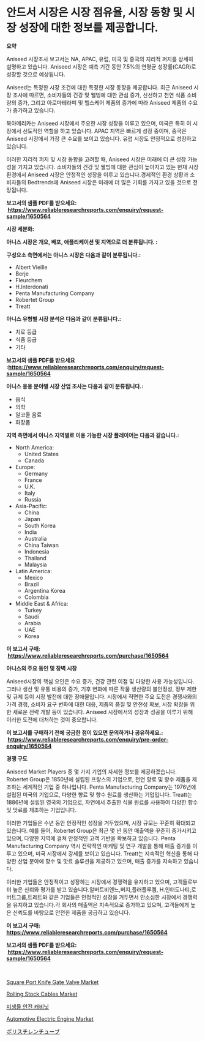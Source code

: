 <p><h1>안드서 시장은 시장 점유율, 시장 동향 및 시장 성장에 대한 정보를 제공합니다.</h1></p><p><strong>요약</strong></p>
<p><p>Aniseed 시장조사 보고서는 NA, APAC, 유럽, 미국 및 중국의 지리적 퍼지를 상세히 설명하고 있습니다. Aniseed 시장은 예측 기간 동안 7.5%의 연평균 성장률(CAGR)로 성장할 것으로 예상됩니다.</p><p>Aniseed는 특정한 시장 조건에 대한 특정한 시장 동향을 제공합니다. 최근 Aniseed 시장 조사에 따르면, 소비자들의 건강 및 웰빙에 대한 관심 증가, 신선하고 천연 식품 소비량의 증가, 그리고 아로마테라피 및 헬스케어 제품의 증가에 따라 Aniseed 제품의 수요가 증가하고 있습니다.</p><p>북아메리카는 Aniseed 시장에서 주요한 시장 성장을 이루고 있으며, 미국은 특히 이 시장에서 선도적인 역할을 하고 있습니다. APAC 지역은 빠르게 성장 중이며, 중국은 Aniseed 시장에서 가장 큰 수요를 보이고 있습니다. 유럽 시장도 안정적으로 성장하고 있습니다.</p><p>이러한 지리적 퍼지 및 시장 동향을 고려할 때, Aniseed 시장은 미래에 더 큰 성장 가능성을 가지고 있습니다. 소비자들의 건강 및 웰빙에 대한 관심이 높아지고 있는 현재 시장 환경에서 Aniseed 시장은 안정적인 성장을 이루고 있습니다.경제적인 환경 상황과 소비자들의 Bedtrends에 Aniseed 시장은 미래에 더 많은 기회를 가지고 있을 것으로 전망됩니다.</p></p>
<p><strong>보고서의 샘플 PDF를 받으세요: &nbsp;<a href="https://www.reliableresearchreports.com/enquiry/request-sample/1650564">https://www.reliableresearchreports.com/enquiry/request-sample/1650564</a></strong></p>
<p><strong>시장 세분화:</strong></p>
<p><strong> 아니스 시장은 개요, 배포, 애플리케이션 및 지역으로 더 분류됩니다. :</strong></p>
<p><strong>구성요소 측면에서는 아니스 시장은 다음과 같이 분류됩니다.:</strong></p>
<p><ul><li>Albert Vieille</li><li>Berje</li><li>Fleurchem</li><li>H.Interdonati</li><li>Penta Manufacturing Company</li><li>Robertet Group</li><li>Treatt</li></ul></p>
<p><strong> 아니스 유형별 시장 분석은 다음과 같이 분류됩니다.:</strong></p>
<p><ul><li>치료 등급</li><li>식품 등급</li><li>기타</li></ul></p>
<p><strong>보고서의 샘플 PDF를 받으세요 :<a href="https://www.reliableresearchreports.com/enquiry/request-sample/1650564">https://www.reliableresearchreports.com/enquiry/request-sample/1650564</a></strong></p>
<p><strong> 아니스 응용 분야별 시장 산업 조사는 다음과 같이 분류됩니다.:</strong></p>
<p><ul><li>음식</li><li>의학</li><li>알코올 음료</li><li>화장품</li></ul></p>
<p><strong>지역 측면에서 아니스 지역별로 이용 가능한 시장 플레이어는 다음과 같습니다.:</strong></p>
<p><ul>
    <li>
        North America:
        <ul>
            <li>United States</li>
            <li>Canada</li>
        </ul>
    </li>
    <li>
        Europe:
        <ul>
            <li>Germany</li>
            <li>France</li>
            <li>U.K.</li>
            <li>Italy</li>
            <li>Russia</li>
        </ul>
    </li>
    <li>
        Asia-Pacific:
        <ul>
            <li>China</li>
            <li>Japan</li>
            <li>South Korea</li>
            <li>India</li>
            <li>Australia</li>
            <li>China Taiwan</li>
            <li>Indonesia</li>
            <li>Thailand</li>
            <li>Malaysia</li>
        </ul>
    </li>
    <li>
        Latin America:
        <ul>
            <li>Mexico</li>
            <li>Brazil</li>
            <li>Argentina Korea</li>
            <li>Colombia</li>
        </ul>
    </li>
    <li>
        Middle East & Africa:
        <ul>
            <li>Turkey</li>
            <li>Saudi</li>
            <li>Arabia</li>
            <li>UAE</li>
            <li>Korea</li>
        </ul>
    </li>
    </ul></p>
<p><strong>이 보고서 구매: &nbsp;<a href="https://www.reliableresearchreports.com/purchase/1650564">https://www.reliableresearchreports.com/purchase/1650564</a></strong></p>
<p><strong>아니스의 주요 동인 및 장벽 시장</strong></p>
<p><p>Aniseed시장의 핵심 요인은 수요 증가, 건강 관련 이점 및 다양한 사용 가능성입니다. 그러나 생산 및 유통 비용의 증가, 기후 변화에 따른 작물 생산량의 불안정성, 정부 제한 및 규제 등이 시장 발전에 대한 장애물입니다. 시장에서 직면한 주요 도전은 경쟁사와의 가격 경쟁, 소비자 요구 변화에 대한 대응, 제품의 품질 및 안전성 확보, 시장 확장을 위한 새로운 전략 개발 등이 있습니다. Aniseed 시장에서의 성장과 성공을 이루기 위해 이러한 도전에 대처하는 것이 중요합니다.</p></p>
<p><strong>이 보고서를 구매하기 전에 궁금한 점이 있으면 문의하거나 공유하세요.: &nbsp;<a href="https://www.reliableresearchreports.com/enquiry/pre-order-enquiry/1650564">https://www.reliableresearchreports.com/enquiry/pre-order-enquiry/1650564</a></strong></p>
<p><strong>경쟁 구도</strong></p>
<p><p>Aniseed Market Players 중 몇 가지 기업의 자세한 정보를 제공하겠습니다. Robertet Group은 1850년에 설립된 프랑스의 기업으로, 천연 향료 및 향수 제품을 제조하는 세계적인 기업 중 하나입니다. Penta Manufacturing Company는 1976년에 설립된 미국의 기업으로, 다양한 향료 및 향수 원료를 생산하는 기업입니다. Treatt는 1886년에 설립된 영국의 기업으로, 자연에서 추출한 식물 원료를 사용하여 다양한 향수 및 맛료를 제조하는 기업입니다.</p><p>이러한 기업들은 수년 동안 안정적인 성장을 거두었으며, 시장 규모는 꾸준히 확대되고 있습니다. 예를 들어, Robertet Group은 최근 몇 년 동안 매출액을 꾸준히 증가시키고 있으며, 다양한 지역에 걸쳐 안정적인 고객 기반을 확보하고 있습니다. Penta Manufacturing Company 역시 전략적인 마케팅 및 연구 개발을 통해 매출 증가를 이루고 있으며, 미국 시장에서 강세를 보이고 있습니다. Treatt는 지속적인 혁신을 통해 다양한 산업 분야에 향수 및 맛료 솔루션을 제공하고 있으며, 매출 증가를 지속하고 있습니다.</p><p>이러한 기업들은 안정적이고 성장하는 시장에서 경쟁력을 유지하고 있으며, 고객들로부터 높은 신뢰와 평가를 받고 있습니다.알버트비엔느,버지,플러플루켐, H.인터도나티,로버트그룹,트레트와 같은 기업들은 안정적인 성장을 거두면서 안소심한 시장에서 경쟁력을 유지하고 있습니다.각 회사의 매출액은 지속적으로 증가하고 있으며, 고객들에게 높은 신뢰도를 바탕으로 안전한 제품을 공급하고 있습니다.</p></p>
<p><strong>이 보고서 구매: &nbsp; <a href="https://www.reliableresearchreports.com/purchase/1650564">https://www.reliableresearchreports.com/purchase/1650564</a></strong></p>
<p><strong>보고서의 샘플 PDF를 받으세요: &nbsp;<a href="https://www.reliableresearchreports.com/enquiry/request-sample/1650564">https://www.reliableresearchreports.com/enquiry/request-sample/1650564</a></strong><strong></strong></p>
<p>&nbsp;</p>
<p><p><a href="https://view.publitas.com/reportprime-1/square-port-knife-gate-valve-market-size-share-trends-analysis-report-by-application-regional-outlook-competitive-strategies-and-segment-forecasts-2024-2031/">Square Port Knife Gate Valve Market</a></p><p><a href="https://github.com/joannesouthgate/Market-Research-Report-List-2/blob/main/rolling-stock-cables-market.md">Rolling Stock Cables Market</a></p><p><a href="https://medium.com/@christorpherpfannerstill5436/%EB%AF%B8%EC%83%9D%EB%AC%BC-%EC%95%88%EC%A0%84-%EC%BA%90%EB%B9%84%EB%8B%9B-%EC%8B%9C%EC%9E%A5%EC%9D%80-%EC%8B%9C%EC%9E%A5-%EC%A0%90%EC%9C%A0%EC%9C%A8-%EA%B7%9C%EB%AA%A8-%EB%B0%8F-2031%EB%85%84%EA%B9%8C%EC%A7%80-%EC%98%88%EC%83%81%EB%90%9C-%EC%98%88%EC%B8%A1%EC%97%90-%EC%B4%88%EC%A0%90%EC%9D%84-%EB%A7%9E%EC%B6%A5%EB%8B%88%EB%8B%A4-19f36ff2980b">미생물 안전 캐비닛</a></p><p><a href="https://issuu.com/reportprime-2/docs/automotive-electric-engine-market-size-2030.pptx">Automotive Electric Engine Market</a></p><p><a href="https://medium.com/@leigh4852023/%E3%83%9D%E3%83%AA%E3%82%B9%E3%83%81%E3%83%AC%E3%83%B3%E3%83%81%E3%83%A5%E3%83%BC%E3%83%96%E5%B8%82%E5%A0%B4%E3%81%AF-%E5%B8%82%E5%A0%B4%E3%82%B7%E3%82%A7%E3%82%A2-%E5%B8%82%E5%A0%B4%E3%83%88%E3%83%AC%E3%83%B3%E3%83%89-%E5%B8%82%E5%A0%B4%E6%88%90%E9%95%B7%E3%81%AB%E9%96%A2%E3%81%99%E3%82%8B%E6%83%85%E5%A0%B1%E3%82%92%E6%8F%90%E4%BE%9B%E3%81%97%E3%81%BE%E3%81%99-65ca44b0985d">ポリスチレンチューブ</a></p></p>